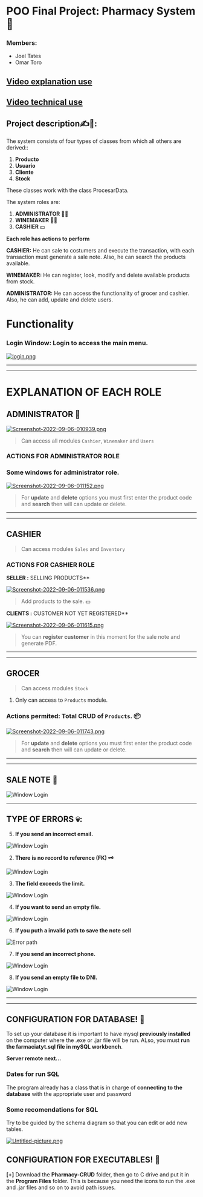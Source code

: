 #  POO Final Project: Pharmacy System 🥵
### Members: 
- Joel Tates
- Omar Toro
## [Video explanation use](https://www.youtube.com/watch?v=q67DFqGd8Bs&t=29s) 
## [Video technical use](https://www.youtube.com/watch?v=EUx_xYeFQpQ)

## **Project description✍📔:**
The system consists of four types of classes from which all others are derived::

1. **Producto**
2. **Usuario**
3. **Cliente**
4. **Stock**

These classes work with the class ProcesarData<T>.

The system roles are:

1. **ADMINISTRATOR** 👨‍💼
2. **WINEMAKER** 👩‍🔧
3. **CASHIER** 💵
   
**Each role has actions to perform**

**CASHIER:**
    He can sale to costumers and execute the transaction, with each transaction must generate a sale note. Also, he can search the products available.

**WINEMAKER:**
    He can register, look, modify and delete available products from stock.

**ADMINISTRATOR:**
    He can access the functionality of grocer and cashier. Also, he can add, update and delete users. 


# Functionality

### **Login Window:** Login to access the main menu. 

[![login.png](https://i.postimg.cc/pd6BbQYX/login.png)](https://postimg.cc/4Kpcp9Sr)

---
---

# **EXPLANATION OF EACH ROLE**

## **ADMINISTRATOR** 🎫

[![Screenshot-2022-09-06-010939.png](https://i.postimg.cc/3wBPgqTf/Screenshot-2022-09-06-010939.png)](https://postimg.cc/Jys68Ptj)

> Can access all modules `Cashier`, `Winemaker` and `Users`

### **ACTIONS FOR ADMINISTRATOR ROLE**

### Some windows for administrator role.


[![Screenshot-2022-09-06-011152.png](https://i.postimg.cc/50Zd0C1f/Screenshot-2022-09-06-011152.png)](https://postimg.cc/LYB0QhnW)

> For **update** and **delete** options you must first enter the product code and **search** then will can update or delete.

***
***

## **CASHIER**


> Can access modules `Sales` and `Inventory`

### **ACTIONS FOR CASHIER ROLE**

**SELLER :** SELLING PRODUCTS**

[![Screenshot-2022-09-06-011536.png](https://i.postimg.cc/05F2MzZM/Screenshot-2022-09-06-011536.png)](https://postimg.cc/kDNdLX0q)
> Add products to the sale. 💵

**CLIENTS :** CUSTOMER NOT YET REGISTERED**

[![Screenshot-2022-09-06-011615.png](https://i.postimg.cc/y8PDZVkM/Screenshot-2022-09-06-011615.png)](https://postimg.cc/211jpNdG)
> You can **register customer** in this moment for the sale note and generate PDF.

***
***

## **GROCER**

> Can access modules `Stock`

1. Only can access to `Products` module.


### **Actions permited:** Total CRUD of `Products`. 📦

[![Screenshot-2022-09-06-011743.png](https://i.postimg.cc/Y9BTBwxS/Screenshot-2022-09-06-011743.png)](https://postimg.cc/1gMvD22x)

> For **update** and **delete** options you must first enter the product code and **search** then will can update or delete.

***
***

## **SALE NOTE** 📄
![Window Login](./assets_github/PDF.png)
***

## TYPE OF ERRORS 💀:

5. **If you send an incorrect email.**

![Window Login](./assets_github/email.png)

2. **There is no record to reference (FK) 🗝**

![Window Login](./assets_github/1452.png)

3. **The field exceeds the limit.**

![Window Login](./assets_github/1406.png)

4. **If you want to send an empty file.**

![Window Login](./assets_github/empety.png)


6. **If you puth a invalid path to save the note sell**

![Error path](./assets_github/invalid_path.PNG)


7. **If you send an incorrect phone.**

![Window Login](./assets_github/phone.png)


8. **If you send an empty file to DNI.**

![Window Login](./assets_github/dni.png)


***
***

## **CONFIGURATION FOR DATABASE!** 🎲

To set up your database it is important to have mysql **previously installed** on the computer where the .exe or .jar file will be run. ALso, you must **run the farmaciatyt.sql file in mySQL workbench**.

**Server remote next...**

### **Dates for run SQL**

The program already has a class that is in charge of **connecting to the database** with the appropriate user and password


### **Some recomendations for SQL**

Try to be guided by the schema diagram so that you can edit or add new tables.

[![Untitled-picture.png](https://i.postimg.cc/44Hn1D8S/Untitled-picture.png)](https://postimg.cc/SjqySvb6)

## **CONFIGURATION FOR EXECUTABLES!** 📂 

**[+]** Download the **Pharmacy-CRUD** folder, then go to C drive and put it in the **Program Files** folder.
This is because you need the icons to run the .exe and .jar files and so on to avoid path issues.